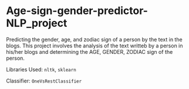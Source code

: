 # Age-sign-gender-predictor-NLP_project
Predicting the gender, age, and zodiac sign of a person by the text in the blogs.
This project involves the analysis of the text writteb by a person in his/her blogs and determining the AGE, GENDER, ZODIAC sign of the person.

Libraries Used: `nltk`, `sklearn`

Classifier: `OneVsRestClassifier`
